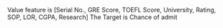 Value feature is [Serial No., GRE Score, TOEFL Score, University, Rating, SOP, LOR,	CGPA, Research]
The Target is Chance of admit

